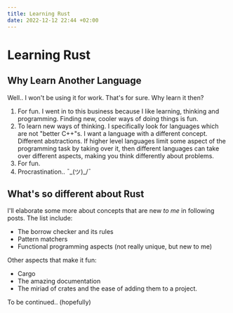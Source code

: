 ```yaml
---
title: Learning Rust
date: 2022-12-12 22:44 +02:00
---
```


# Learning Rust

## Why Learn Another Language

Well.. I won't be using it for work. That's for sure. Why learn it then?
1. For fun. I went in to this business because I like learning, thinking and
programming. Finding new, cooler ways of doing things is fun.
2. To learn new ways of thinking. I specifically look for languages which are
not "better C++"s. I want a language with a different concept. Different 
abstractions. If higher level languages limit some aspect of the programming task
by taking over it, then different languages can take over different aspects,
making you think differently about problems.
3. For fun.
4. Procrastination.. ¯\_(ツ)_/¯

## What's so different about Rust

I'll elaborate some more about concepts that are new *to me* in following posts.
The list include:
* The borrow checker and its rules
* Pattern matchers
* Functional programming aspects (not really unique, but new to me)

Other aspects that make it fun:
* Cargo
* The amazing documentation
* The miriad of crates and the ease of adding them to a project.

To be continued.. (hopefully)